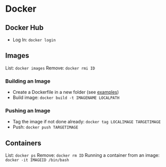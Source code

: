 # Docker

## Docker Hub

* Log In: `docker login`

## Images

List: `docker images`
Remove: `docker rmi ID`

### Building an Image

* Create a Dockerfile in a new folder (see [examples](./examples))
* Build image: `docker build -t IMAGENAME LOCALPATH`

### Pushing an Image

* Tag the image if not done already: `docker tag LOCALIMAGE TARGETIMAGE`
* Push: `docker push TARGETIMAGE`

## Containers

List: `docker ps`
Remove: `docker rm ID`
Running a container from an image: `docker -it IMAGEID /bin/bash`
